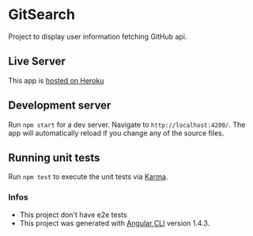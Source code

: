 # GitSearch

Project to display user information fetching GitHub api.

## Live Server

This app is [hosted on Heroku](https://git-search-wac.herokuapp.com/)

## Development server

Run `npm start` for a dev server. Navigate to `http://localhost:4200/`. The app will automatically reload if you change any of the source files.

## Running unit tests

Run `npm test` to execute the unit tests via [Karma](https://karma-runner.github.io).

### Infos

- This project don't have e2e tests
- This project was generated with [Angular CLI](https://github.com/angular/angular-cli) version 1.4.3.